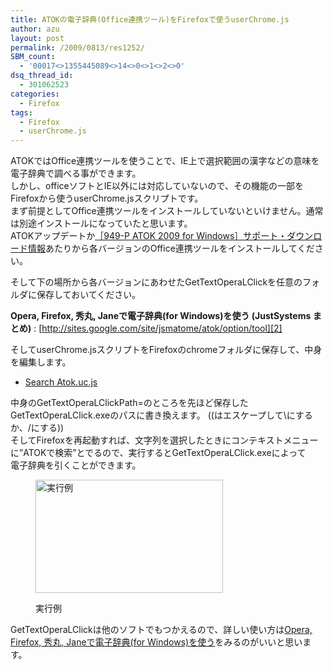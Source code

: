 ```yaml
---
title: ATOKの電子辞典(Office連携ツール)をFirefoxで使うuserChrome.js
author: azu
layout: post
permalink: /2009/0813/res1252/
SBM_count:
  - '00017<>1355445089<>14<>0<>1<>2<>0'
dsq_thread_id:
  - 301062523
categories:
  - Firefox
tags:
  - Firefox
  - userChrome.js
---
```

ATOKではOffice連携ツールを使うことで、IE上で選択範囲の漢字などの意味を電子辞典で調べる事ができます。  
しかし、officeソフトとIE以外には対応していないので、その機能の一部をFirefoxから使うuserChrome.jsスクリプトです。  
まず前提としてOffice連携ツールをインストールしていないといけません。通常は別途インストールになっていたと思います。  
ATOKアップデートか[［949-P ATOK 2009 for Windows］サポート・ダウンロード情報][1]あたりから各バージョンのOffice連携ツールをインストールしてください。

そして下の場所から各バージョンにあわせたGetTextOperaLClickを任意のフォルダに保存しておいてください。

**Opera, Firefox, 秀丸, Janeで電子辞典(for Windows)を使う (JustSystems まとめ)**
:   [http://sites.google.com/site/jsmatome/atok/option/tool][2]

そしてuserChrome.jsスクリプトをFirefoxのchromeフォルダに保存して、中身を編集します。

*   [Search Atok.uc.js][3]

中身のGetTextOperaLClickPath=のところを先ほど保存したGetTextOperaLClick.exeのパスに書き換えます。 ((はエスケープして\にするか、/にする))  
そしてFirefoxを再起動すれば、文字列を選択したときにコンテキストメニューに&#8221;ATOKで検索&#8221;とでるので、実行するとGetTextOperaLClick.exeによって  
電子辞典を引くことができます。<figure id="attachment_1254" style="width: 300px;" class="wp-caption alignnone">

[<img class="size-medium wp-image-1254" title="sshot-2009-08-13-[21-10-00]" src="http://wordpress.local/wp-content/uploads/2009/08/sshot-2009-08-13-21-10-00-300x181.png" alt="実行例" width="300" height="181" />][4]<figcaption class="wp-caption-text">実行例</figcaption></figure> 
GetTextOperaLClickは他のソフトでもつかえるので、詳しい使い方は[Opera, Firefox, 秀丸, Janeで電子辞典(for Windows)を使う][5]をみるのがいいと思います。

&nbsp;

 [1]: http://support.justsystems.com/jp/app/servlet/product?pid=949
 [2]: http://sites.google.com/site/jsmatome/atok/option/tool "Opera, Firefox, 秀丸, Janeで電子辞典(for Windows)を使う (JustSystems まとめ)"
 [3]: http://wordpress.local/wp-content/uploads/2009/08/Search-Atok.uc_.js
 [4]: http://wordpress.local/wp-content/uploads/2009/08/sshot-2009-08-13-21-10-00.png
 [5]: http://sites.google.com/site/jsmatome/atok/option/tool